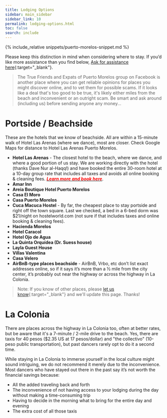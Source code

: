 ```yaml
---
title: Lodging Options
sidebar: main_sidebar
sidebar_link: 10
permalink: lodging-options.html
toc: false
search: include
---
```


{% include_relative snippets/puerto-morelos-snippet.md %}

Please keep this distinction in mind when considering where to stay. If you’d like more assistance than you find below, [Ask for assistance here](https://docs.google.com/forms/d/e/1FAIpQLSeKsY-e9iy44578E1ijjs_g5Bwi1gZCuW439N1bOBlL76U5qg/viewform){:target="_blank"}.
> The True Friends and Expats of Puerto Morelos group on Facebook is another place where you can get reliable opinions for places you might discover online, and to vet them for possible scams. If it looks like a deal that's too good to be true, it's likely either miles from the beach and inconvenient or an outright scam. Be smart and ask around (including us) before sending anyone any money...

# Portside / Beachside

These are the hotels that we know of beachside. All are within a 15-minute walk of Hotel Las Arenas (where we dance), most are closer. Check Google Maps for distance to Hotel Las Arenas Puerto Morelos. 

- **Hotel Las Arenas** - The closest hotel to the beach, where we dance, and where a good portion of us stay. We are working directly with the hotel (thanks Dave Nur al-Haqq!) and have booked the entire 30-room hotel at a 10-day group rate that includes all taxes and avoids all online booking & cleaning fees. [<span style="color:red">***Learn more and book here***</span>](booking-las-arenas.md).
- **Amar Inn**
- **Areia Boutique Hotel Puerto Morelos**
- **Casa El Moro**
- **Casa Puerto Morelos**
- **Cuca Macuca Hostel** - By far, the cheapest place to stay portside and right off the town square. Last we checked, a bed in a 6-bed dorm was $21/night on hostelworld.com (not sure if that includes taxes and online booking & cleaning fees).
- **Hacienda Morelos**
- **Hotel Caracol**
- **Hotel Ojo de Agua**
- **La Quinta Orquídea (Dr. Suess house)**
- **Layla Guest House**
- **Villas Valentina**
- **Casa Velero**
- **AirBnB-type places beachside** - AirBnB, Vrbo, etc don’t list exact addresses online, so if it says it’s more than a ½ mile from the city center, it’s probably out near the highway or across the highway in La Colonia.

> Note: If you know of other places, please [let us know](https://docs.google.com/forms/d/e/1FAIpQLSeKsY-e9iy44578E1ijjs_g5Bwi1gZCuW439N1bOBlL76U5qg/viewform){:target="_blank"} and we'll update this page. Thanks!

# La Colonia

There are places across the highway in La Colonia too, often at better rates, but be aware that it's a 7-minute / 2-mile drive to the beach. Yes, there are taxis for 40 pesos ($2.35 US at 17 pesos/dollar) and "the collectivo" (10-peso public transportation), but past dancers rarely opt to do it a second time. 

While staying in La Colonia to immerse yourself in the local culture might sound intriguing, we do not recommend it merely due to the inconvenience. Most dancers who have stayed out there in the past say it’s not worth the financial savings because:

- All the added traveling back and forth
- The inconvenience of not having access to your lodging during the day without making a time-consuming trip
- Having to decide in the morning what to bring for the entire day and evening
- The extra cost of all those taxis